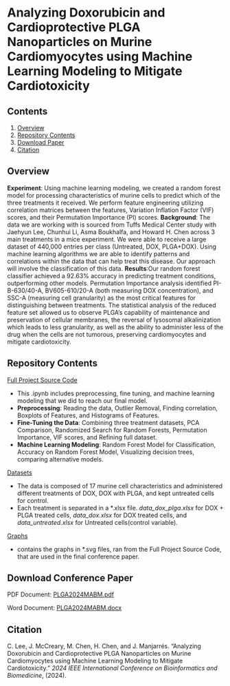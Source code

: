 # Analyzing Doxorubicin and Cardioprotective PLGA Nanoparticles on Murine Cardiomyocytes using Machine Learning Modeling to Mitigate Cardiotoxicity
## Contents
1. [Overview](#project-ideation)
2. [Repository Contents](#repository-contents)
3. [Download Paper](#download-conference-paper)
4. [Citation](#citation)

## Overview
**Experiment**: Using machine learning modeling, we created a random forest model for processing characteristics of murine cells to predict which of the three treatments it received. We perform feature engineering utilizing correlation matrices between the features, Variation Inflation Factor (VIF) scores, and their Permutation Importance (PI) scores.
**Background**: The data we are working with is sourced from Tuffs Medical Center study with Jaehyun Lee, Chunhui Li, Asma Boukhalfa, and Howard H. Chen across 3 main treatments in a mice experiment. We were able to receive a large dataset of 440,000 entries per class (Untreated, DOX, PLGA+DOX). Using machine learning algorithms we are able to identify patterns and correlations within the data that can help treat this disease. Our approach will involve the classification of this data.
**Results**:Our random forest classifier achieved a 92.63% accuracy in predicting treatment conditions, outperforming other models. Permutation Importance analysis identified PI-B-630/40-A, BV605-610/20-A (both measuring DOX concentration), and SSC-A (measuring cell granularity) as the most critical features for distinguishing between treatments. The statistical analysis of the reduced feature set allowed us to observe PLGA’s capability of maintenance and preservation of cellular membranes, the reversal of lysosomal alkalinization which leads to less granularity, as well as the ability to administer less of the drug when the cells are not tumorous, preserving cardiomyocytes and mitigate cardiotoxicity.

## Repository Contents
[Full Project Source Code](https://github.com/christinlee367/PLGA/blob/main/Project/PLGAShared.ipynb)
- This .ipynb includes preprocessing, fine tuning, and machine learning modeling that we did to reach our final model.
- **Preprocessing**: Reading the data, Outlier Removal, Finding correlation, Boxplots of Features, and Histograms of Features.
- **Fine-Tuning the Data**: Combining three treatment datasets, PCA Comparison, Randomized Search for Random Forests, Permutation Importance, VIF scores, and Refining full dataset.
- **Machine Learning Modeling**: Random Forest Model for Classification, Accuracy on Random Forest Model, Visualizing decision trees, comparing alternative models.

[Datasets](https://github.com/christinlee367/PLGA/tree/main/Data)
- The data is composed of 17 murine cell characteristics and administered different treatments of DOX, DOX with PLGA, and kept untreated cells for control.
- Each treatment is separated in a *.xlsx file. _data_dox_plga.xlsx_ for DOX + PLGA treated cells, _data_dox.xlsx_ for DOX treated cells, and _data_untreated.xlsx_ for Untreated cells(control variable). 

[Graphs](https://github.com/christinlee367/PLGA/tree/main/Figures)
- contains the graphs in \*.svg files, ran from the Full Project Source Code, that are used in the final conference paper. 

## Download Conference Paper
PDF Document: [PLGA2024MABM.pdf](https://github.com/user-attachments/files/17709780/PLGA_V4_.pdf)

Word Document: [PLGA2024MABM.docx](https://github.com/user-attachments/files/17709806/PLGA_V4_.docx)

## Citation
C. Lee, J. McCreary, M. Chen, H. Chen, and J. Manjarrés. “Analyzing Doxorubicin and Cardioprotective PLGA Nanoparticles on Murine Cardiomyocytes using Machine Learning Modeling to Mitigate Cardiotoxicity.” _2024 IEEE International Conference on Bioinformatics and Biomedicine_, (2024).
